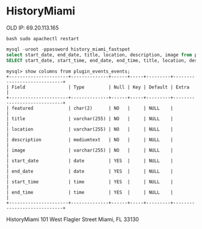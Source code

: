 # HistoryMiami

OLD IP: 69.20.113.165

```
bash sudo apachectl restart
```

```sql
mysql -uroot -ppassword history_miami_fastspot
select start_date, end_date, title, location, description, image from plugin_events_events ORDER By start_date DESC;
SELECT start_date, start_time, end_date, end_time, title, location, description, image FROM plugin_events_events INTO OUTFILE '/Users/dprada/GitHub/historymiami/theme/events.csv' FIELDS TERMINATED BY ',' ENCLOSED BY '"' LINES TERMINATED BY '\n';
```


```
mysql> show columns from plugin_events_events;
+----------------------+--------------+------+-----+---------+-----------------------------+
| Field                | Type         | Null | Key | Default | Extra                       |
+----------------------+--------------+------+-----+---------+-----------------------------+
| featured             | char(2)      | NO   |     | NULL    |                             |
| title                | varchar(255) | NO   |     | NULL    |                             |
| location             | varchar(255) | NO   |     | NULL    |                             |
| description          | mediumtext   | NO   |     | NULL    |                             |
| image                | varchar(255) | NO   |     | NULL    |                             |
| start_date           | date         | YES  |     | NULL    |                             |
| end_date             | date         | YES  |     | NULL    |                             |
| start_time           | time         | YES  |     | NULL    |                             |
| end_time             | time         | YES  |     | NULL    |                             |
+----------------------+--------------+------+-----+---------+-----------------------------+
```

HistoryMiami
101 West Flagler Street
Miami, FL 33130

<a href="http://www.facebook.com/historymiami360" target="_blank"><i class="fa fa-2x fa-facebook" aria-hidden="true"></i></a>
<a href="http://www.twitter.com/historymiami" target="_blank"><i class="fa fa-2x fa-twitter" aria-hidden="true"></i></a>
<a href="http://www.flickr.com/photos/historymiami" target="_blank"><i class="fa fa-2x fa-flickr" aria-hidden="true"></i></a>
<a href="http://www.youtube.com/historymiami" target="_blank"><i class="fa fa-2x fa-youtube" aria-hidden="true"></i></a>
<a href="http://foursquare.com/venue/1357011" target="_blank"><i class="fa fa-2x fa-foursquare" aria-hidden="true"></i></a>
<a href="http://www.tripadvisor.com/Attraction_Review-g34438-d592101-Reviews-HistoryMiami-Miami_Florida.html" target="_blank"><i class="fa fa-2x fa-tripadvisor" aria-hidden="true"></i></a>